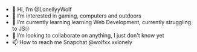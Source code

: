 - 👋 Hi, I’m @LonellyyWolf
- 👀 I’m interested in gaming, computers and outdoors  
- 🌱 I’m currently learning learning Web Development, currently struggling to JS🙄
- 💞️ I’m looking to collaborate on anything, I just don't know yet 
- 📫 How to reach me Snapchat @wolfxx.xxlonely

<!---
LonellyyWolf/LonellyyWolf is a ✨ special ✨ repository because its `README.md` (this file) appears on your GitHub profile.
You can click the Preview link to take a look at your changes.
--->
